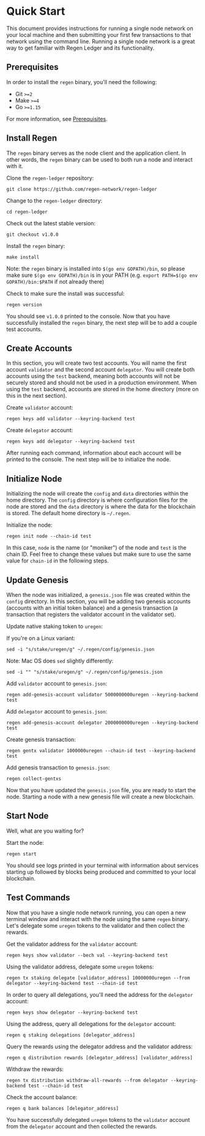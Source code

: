 # Quick Start

This document provides instructions for running a single node network on your local machine and then submitting your first few transactions to that network using the command line. Running a single node network is a great way to get familiar with Regen Ledger and its functionality.

<!-- TODO: update example to use ecocredit module once updated to v1.1 -->

## Prerequisites

In order to install the `regen` binary, you'll need the following: 

- Git `>=2`
- Make `>=4`
- Go `>=1.15`

For more information, see [Prerequisites](./prerequisites.md). 

## Install Regen

The `regen` binary serves as the node client and the application client. In other words, the `regen` binary can be used to both run a node and interact with it.

Clone the `regen-ledger` repository:
```
git clone https://github.com/regen-network/regen-ledger
```

Change to the `regen-ledger` directory:
```
cd regen-ledger
```

Check out the latest stable version:
```
git checkout v1.0.0
```

Install the `regen` binary:
```
make install
```

Note: the `regen` binary is installed into `$(go env GOPATH)/bin`, so please make sure `$(go env GOPATH)/bin` is in your PATH (e.g. `export PATH=$(go env GOPATH)/bin:$PATH` if not already there)

Check to make sure the install was successful:
```
regen version
```

You should see `v1.0.0` printed to the console. Now that you have successfully installed the `regen` binary, the next step will be to add a couple test accounts.

## Create Accounts

In this section, you will create two test accounts. You will name the first account `validator` and the second account `delegator`. You will create both accounts using the `test` backend, meaning both accounts will not be securely stored and should not be used in a production environment. When using the `test` backend, accounts are stored in the home directory (more on this in the next section). 

Create `validator` account:
```
regen keys add validator --keyring-backend test
```

Create `delegator` account:
```
regen keys add delegator --keyring-backend test
```

After running each command, information about each account will be printed to the console. The next step will be to initialize the node.

## Initialize Node

Initializing the node will create the `config` and `data` directories within the home directory. The `config` directory is where configuration files for the node are stored and the `data` directory is where the data for the blockchain is stored. The default home directory is `~/.regen`.

Initialize the node:
```
regen init node --chain-id test
```

In this case, `node` is the name (or "moniker") of the node and `test` is the chain ID. Feel free to change these values but make sure to use the same value for `chain-id` in the following steps.

## Update Genesis

When the node was initialized, a `genesis.json` file was created within the `config` directory. In this section, you will be adding two genesis accounts (accounts with an initial token balance) and a genesis transaction (a transaction that registers the validator account in the validator set).

Update native staking token to `uregen`:

If you're on a Linux variant:

```
sed -i "s/stake/uregen/g" ~/.regen/config/genesis.json
```

Note: Mac OS does `sed` slightly differently:

```
sed -i "" "s/stake/uregen/g" ~/.regen/config/genesis.json
```

Add `validator` account to `genesis.json`:
```
regen add-genesis-account validator 5000000000uregen --keyring-backend test
```

Add `delegator` account to `genesis.json`:
```
regen add-genesis-account delegator 2000000000uregen --keyring-backend test
```

Create genesis transaction:
```
regen gentx validator 1000000uregen --chain-id test --keyring-backend test
```

Add genesis transaction to `genesis.json`:
```
regen collect-gentxs
```

Now that you have updated the `genesis.json` file, you are ready to start the node. Starting a node with a new genesis file will create a new blockchain.

## Start Node

Well, what are you waiting for?

Start the node:
```
regen start
```

You should see logs printed in your terminal with information about services starting up followed by blocks being produced and committed to your local blockchain.

## Test Commands

Now that you have a single node network running, you can open a new terminal window and interact with the node using the same `regen` binary. Let's delegate some `uregen` tokens to the validator and then collect the rewards.

Get the validator address for the `validator` account:
```
regen keys show validator --bech val --keyring-backend test
```

Using the validator address, delegate some `uregen` tokens:
```
regen tx staking delegate [validator_address] 10000000uregen --from delegator --keyring-backend test --chain-id test
```

In order to query all delegations, you'll need the address for the `delegator` account:
```
regen keys show delegator --keyring-backend test
```

Using the address, query all delegations for the `delegator` account:
```
regen q staking delegations [delegator_address]
```

Query the rewards using the delegator address and the validator address:
```
regen q distribution rewards [delegator_address] [validator_address]
```

Withdraw the rewards:
```
regen tx distribution withdraw-all-rewards --from delegator --keyring-backend test --chain-id test
```

Check the account balance:
```
regen q bank balances [delegator_address]
```

You have successfully delegated `uregen` tokens to the `validator` account from the `delegator` account and then collected the rewards.
